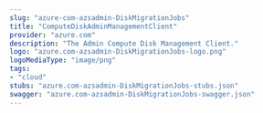 ```yaml
---
slug: "azure-com-azsadmin-DiskMigrationJobs"
title: "ComputeDiskAdminManagementClient"
provider: "azure.com"
description: "The Admin Compute Disk Management Client."
logo: "azure.com-azsadmin-DiskMigrationJobs-logo.png"
logoMediaType: "image/png"
tags:
- "cloud"
stubs: "azure.com-azsadmin-DiskMigrationJobs-stubs.json"
swagger: "azure.com-azsadmin-DiskMigrationJobs-swagger.json"
---
```

